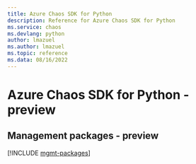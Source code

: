 ```yaml
---
title: Azure Chaos SDK for Python
description: Reference for Azure Chaos SDK for Python
ms.service: chaos
ms.devlang: python
author: lmazuel
ms.author: lmazuel
ms.topic: reference
ms.data: 08/16/2022
---
```

# Azure Chaos SDK for Python - preview

## Management packages - preview
[!INCLUDE [mgmt-packages](chaos-mgmt-index.md)]